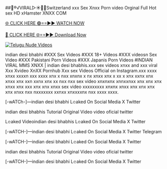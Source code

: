 ##👙®️√VIRAL▷☀️👄💥Switzerland xxx Sex Xnxx Porn video Orginal Full Hot sex HD xHamster XNXX COM

[🌐 CLICK HERE 🟢==►► WATCH NOW](https://viral-xone.blogspot.com/2025/01/valovideo.html)

[🔴 CLICK HERE 🌐==►► Download Now](https://viral-xone.blogspot.com/2025/01/valovideo.html)

[![Telugu Nude Videos](https://i.imgur.com/dJHk4Zq.gif)](https://viral-xone.blogspot.com/2025/01/valovideo.html)

indian desi bhabhi #XXX Sex Videos #XXX 18+ Videos #XXX videosn Sex Video #XXX Pakistani Porn Videos #XXX Japanis Porn Videos #INDIAN VIRAL MMS XNXX | indian desi bhabhis.xxx sex videos xnxx and xxx viral Xxx Xvideo XnXX Pornhub Xxx sex Videos Official on Instagram.xxx xxxx xnxx xxxxn xxx xxxx xnx x nxx xnxnx x nx xnxx xnx x xx x xnx xxnx xnx xnxx xnx xxn xxnx xnx xx nxx nxx  sex video xnxnxnx xnnxxnxx xnx xnx xnx xnxx xnx xxx  xnx xnx xnxx sex video xxxxxxxxx xnxnx xnxx xnx xnx xnx xnx xnxx nxx nxxxxxxx xxnxx xnxxxxnx nxx xxxx xxxx.


[-wATCh-]—indian desi bhabhi L𝚎aked On Social Media X Twitter

indian desi bhabhis Tutorial Original Video video oficial twitter

L𝚎aked Videoindian desi bhabhis L𝚎aked On Social Media X Twitter

[-wATCH-]—indian desi bhabhi L𝚎aked On Social Media X Twitter Telegram

[-wATCH-]—indian desi bhabhi L𝚎aked On Social Media X Twitter

indian desi bhabhis Tutorial Original Video video oficial twitter

[-wATCH-]—indian desi bhabhi L𝚎aked On Social Media X Twitter
